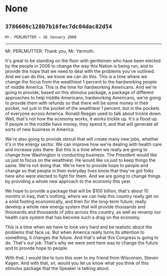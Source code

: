 # None
## `3786608c128b7b16fec7dc04dac82d54`
`Mr. PERLMUTTER — 16 January 2008`

---


Mr. PERLMUTTER. Thank you, Mr. Yarmuth.

It's great to be standing on the floor with gentlemen who have been 
elected by the people in 2006 to change the way this Nation is being 
run, and to provide the hope that we need to deal with the problems 
you've outlined. And we can do this, we know we can do this. This is a 
time where we change the focus from the wealthiest 1 percent to the 
hardworking people of middle America. This is the time for hardworking 
Americans. And we're going to provide, based on this stimulus package, 
a package of different approaches to help middle Americans, hardworking 
Americans, we're going to provide them with refunds so that there will 
be some money in their pocket, not just in the pocket of the wealthiest 
1 percent, but in the pockets of everyone across America. Ronald Reagan 
used to talk about trickle down. Well, that's not how the economy 
works, it works trickle up. It's a flood up. If people in the middle 
have money, they spend it, and that will generate all sorts of new 
business in America.

We're also going to provide stimuli that will create many new jobs, 
whether it's in the energy sector. We can improve how we're dealing 
with health care and increase jobs there. But this is a time when we 
really are going to change how Washington is conducting business. The 
President would like us just to focus on the wealthiest. He would like 
us just to keep things the same. We're not doing that. We're here to 
provide hope to people and change so that people in their everyday 
lives know that they've got folks here who were elected to fight for 
them. And we are going to change things by providing a whole new 
approach to the economy this year.

We hope to provide a package that will be $100 billion, that's about 
10 months in Iraq, that's nothing, where we can help this country 
really get on a solid footing economically, and then for the long-term 
future, really develop a whole new energy system that will provide 
thousands and thousands and thousands of jobs across this country, as 
well as revamp our health care system that has become such a drag on 
the economy.

This is a time when we have to look very hard and be realistic about 
the problems that face us. But when America really turns its attention 
to something, it changes the future. And that's what this Congress is 
going to do. That's our job. That's why we were sent here was to change 
the future and to provide hope to people.

With that, I would like to turn this over to my friend from 
Wisconsin, Steven Kagen. And with that, sir, would you let us know what 
you think of this stimulus package that the Speaker is talking about.